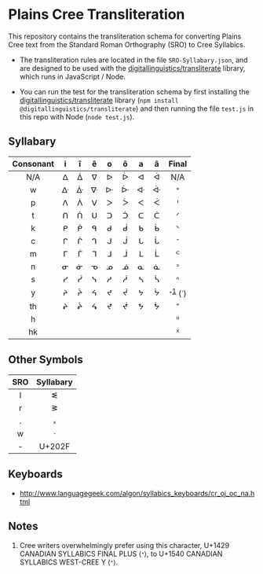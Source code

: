 # Plains Cree Transliteration

This repository contains the transliteration schema for converting Plains Cree text from the Standard Roman Orthography (SRO) to Cree Syllabics.

* The transliteration rules are located in the file `SRO-Syllabary.json`, and are designed to be used with the [digitallinguistics/transliterate][transliterate] library, which runs in JavaScript / Node.

* You can run the test for the transliteration schema by first installing the [digitallinguistics/transliterate][transliterate] library (`npm install @digitallinguistics/transliterate`) and then running the file `test.js` in this repo with Node (`node test.js`).

## Syllabary

Consonant | i | î | ê | o | ô | a | â | Final
:--------:|:-:|:-:|:-:|:-:|:-:|:-:|:-:| :----:
N/A       | ᐃ | ᐄ | ᐁ | ᐅ | ᐆ | ᐊ | ᐋ | N/A
w         | ᐏ | ᐑ | ᐍ | ᐓ | ᐕ | ᐘ | ᐚ | ᐤ
p         | ᐱ | ᐲ | ᐯ | ᐳ | ᐴ | ᐸ | ᐹ | ᑊ
t         | ᑎ | ᑏ | ᑌ | ᑐ | ᑑ | ᑕ | ᑖ | ᐟ
k         | ᑭ | ᑮ | ᑫ | ᑯ | ᑰ | ᑲ | ᑳ | ᐠ
c         | ᒋ | ᒌ | ᒉ | ᒍ | ᒎ | ᒐ | ᒑ | ᐨ
m         | ᒥ | ᒦ | ᒣ | ᒧ | ᒨ | ᒪ | ᒫ | ᒼ
n         | ᓂ | ᓃ | ᓀ | ᓄ | ᓅ | ᓇ | ᓈ | ᐣ
s         | ᓯ | ᓰ | ᓭ | ᓱ | ᓲ | ᓴ | ᓵ | ᐢ
y         | ᔨ | ᔩ | ᔦ | ᔪ | ᔫ | ᔭ | ᔮ | ᐩ<sup><a href=#fn-1>1</a></sup> (ᐝ)
th        | ᖨ | ᖩ | ᖧ | ᖪ | ᖫ | ᖬ | ᖭ | ᙾ
h         |   |   |   |   |   |   |   | ᐦ
hk        |   |   |   |   |   |   |   | ᕽ

## Other Symbols

SRO | Syllabary
:--:|:--------:
 l  |     ᓬ
 r  |     ᕒ
 .  |     ᙮
 w  |     ᐧ
 \- |  U+202F

## Keyboards

* http://www.languagegeek.com/algon/syllabics_keyboards/cr_oj_oc_na.html

## Notes

1. <p id=fn-1>Cree writers overwhelmingly prefer using this character, U+1429 CANADIAN SYLLABICS FINAL PLUS ⟨ᐩ⟩, to U+1540 CANADIAN SYLLABICS WEST-CREE Y ⟨ᕀ⟩.</p>

<!-- LINKS -->
[transliterate]: https://developer.digitallinguistics.io/transliterate/
